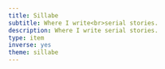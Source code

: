 ```yaml
---
title: Sillabe
subtitle: Where I write<br>serial stories.
description: Where I write serial stories.
type: item
inverse: yes
theme: sillabe
---
```

